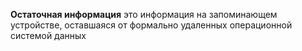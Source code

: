 **Остаточная информация**
это информация на запоминающем устройстве, оставшаяся от формально удаленных операционной системой данных
